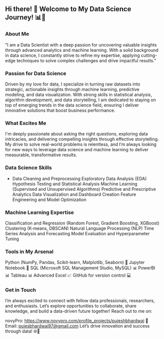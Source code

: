 ## Hi there! 👋 Welcome to My Data Science Journey! 📊🚀  
### About Me  
"I am a Data Scientist with a deep passion for uncovering valuable insights through advanced analytics and machine learning. With a solid background in data science, I constantly strive to refine my expertise, applying cutting-edge techniques to solve complex challenges and drive impactful results."

### Passion for Data Science
Driven by my love for data, I specialize in turning raw datasets into strategic, actionable insights through machine learning, predictive modeling, and data visualization. With strong skills in statistical analysis, algorithm development, and data storytelling, I am dedicated to staying on top of emerging trends in the data science field, ensuring I deliver innovative solutions that boost business performance.

### What Excites Me
I'm deeply passionate about asking the right questions, exploring data intricacies, and delivering compelling insights through effective storytelling. My drive to solve real-world problems is relentless, and I’m always looking for new ways to leverage data science and machine learning to deliver measurable, transformative results.

### Data Science Skills
- Data Cleaning and Preprocessing
Exploratory Data Analysis (EDA)
Hypothesis Testing and Statistical Analysis
Machine Learning (Supervised and Unsupervised Algorithms)
Predictive and Prescriptive Analytics
Data Visualization and Dashboard Creation
Feature Engineering and Model Optimization

### Machine Learning Expertise
Classification and Regression (Random Forest, Gradient Boosting, XGBoost)
Clustering (K-means, DBSCAN)
Natural Language Processing (NLP)
Time Series Analysis and Forecasting
Model Evaluation and Hyperparameter Tuning

### Tools in My Arsenal
Python (NumPy, Pandas, Scikit-learn, Matplotlib, Seaborn) 🐍
Jupyter Notebook 📓
SQL (Microsoft SQL Management Studio, MySQL) 📊
PowerBI 📊
Tableau 📊
Advanced Excel 📈
GitHub for version control 💻

### Get in Touch
I’m always excited to connect with fellow data professionals, researchers, and enthusiasts. Let’s explore opportunities to collaborate, share knowledge, and build a data-driven future together! Reach out to me on:

novyPro: https://www.novypro.com/profile_projects/pujeshbhardwaj
📧 Email: pujesbhardwaj97@gmail.com
Let’s drive innovation and success through data! 🌐🚀
